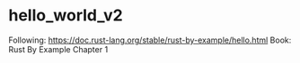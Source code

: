 # hello_world_v2

Following: https://doc.rust-lang.org/stable/rust-by-example/hello.html
Book: Rust By Example
Chapter 1
